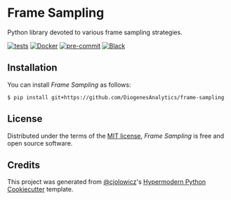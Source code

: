 # Frame Sampling

Python library devoted to various frame sampling strategies.

[![tests](https://github.com/DiogenesAnalytics/frame-sampling/workflows/tests/badge.svg)][tests]
[![Docker](https://github.com/DiogenesAnalytics/frame-sampling/workflows/docker/badge.svg)][docker]
[![pre-commit](https://img.shields.io/badge/pre--commit-enabled-brightgreen?logo=pre-commit&logoColor=white)][pre-commit]
[![Black](https://img.shields.io/badge/code%20style-black-000000.svg)][black]

[tests]: https://github.com/DiogenesAnalytics/frame-sampling/actions?workflow=tests
[docker]: https://github.com/DiogenesAnalytics/frame-sampling/actions?workflow=docker
[pre-commit]: https://github.com/pre-commit/pre-commit
[black]: https://github.com/psf/black

## Installation

You can install _Frame Sampling_ as follows:

```console
$ pip install git+https://github.com/DiogenesAnalytics/frame-sampling
```

## License

Distributed under the terms of the [MIT license][license],
_Frame Sampling_ is free and open source software.

## Credits

This project was generated from [@cjolowicz]'s [Hypermodern Python Cookiecutter] template.

[@cjolowicz]: https://github.com/cjolowicz
[hypermodern python cookiecutter]: https://github.com/cjolowicz/cookiecutter-hypermodern-python

<!-- github-only -->

[license]: https://github.com/DiogenesAnalytics/frame-sampling/blob/main/LICENSE
